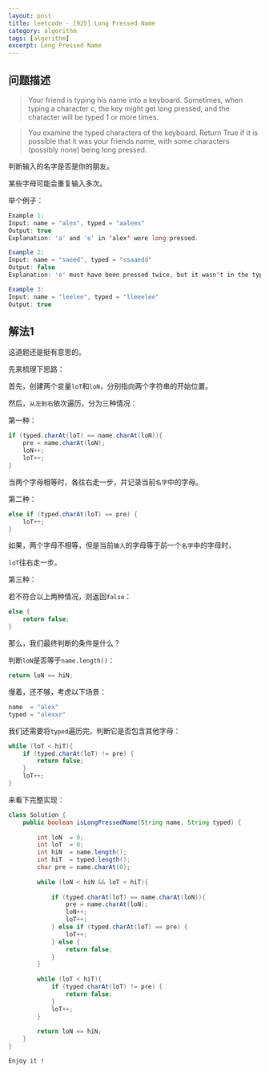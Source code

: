 ```yaml
---
layout: post
title: leetcode - [925] Long Pressed Name
category: algorithm
tags: [algorithm]
excerpt: Long Pressed Name
---
```


## 问题描述  

> Your friend is typing his name into a keyboard.  Sometimes, when typing a character c, the key might get long pressed, and the character will be typed 1 or more times.  

> You examine the typed characters of the keyboard.  Return True if it is possible that it was your friends name, with some characters (possibly none) being long pressed.  

判断输入的名字是否是你的朋友。  

某些字母可能会重复输入多次。  

举个例子：  

``` java
Example 1:
Input: name = "alex", typed = "aaleex"
Output: true
Explanation: 'a' and 'e' in 'alex' were long pressed.

Example 2:
Input: name = "saeed", typed = "ssaaedd"
Output: false
Explanation: 'e' must have been pressed twice, but it wasn't in the typed output.

Example 3:
Input: name = "leelee", typed = "lleeelee"
Output: true
```


## 解法1  

这道题还是挺有意思的。  

先来梳理下思路：   

首先，创建两个变量`loT`和`loN`，分别指向两个字符串的开始位置。  

然后，`从左到右`依次遍历，分为三种情况：  

第一种：  

``` java
if (typed.charAt(loT) == name.charAt(loN)){
    pre = name.charAt(loN);
    loN++;
    loT++;
}
```

当两个字母相等时，各往右走一步，并记录当前`名字`中的字母。  

第二种：  

``` java
else if (typed.charAt(loT) == pre) {
    loT++;
}
```

如果，两个字母不相等，但是当前`输入`的字母等于前一个`名字`中的字母时，  

`loT`往右走一步。  

第三种：  

若不符合以上两种情况，则返回`false`：  

``` java
else {
    return false;
}
```


那么，我们最终判断的条件是什么？  

判断`loN`是否等于`name.length()`：  


``` java
return loN == hiN;
```


慢着，还不够，考虑以下场景：  

``` java
name  = "alex"
typed = "alexxr"
```

我们还需要将`typed`遍历完，判断它是否包含其他字母：  


``` java
while (loT < hiT){
    if (typed.charAt(loT) != pre) {
        return false;
    }
    loT++;
}
```


来看下完整实现：  


``` java
class Solution {
    public boolean isLongPressedName(String name, String typed) {
        
        int loN  = 0;
        int loT  = 0;
        int hiN  = name.length();
        int hiT  = typed.length();
        char pre = name.charAt(0);
        
        while (loN < hiN && loT < hiT){
            
            if (typed.charAt(loT) == name.charAt(loN)){
                pre = name.charAt(loN);
                loN++;
                loT++;
            } else if (typed.charAt(loT) == pre) {
                loT++;
            } else {
                return false;
            }
        }
        
        while (loT < hiT){
            if (typed.charAt(loT) != pre) {
                return false;
            }
            loT++;
        }
        
        return loN == hiN;
    }
}
```

`Enjoy it ! `